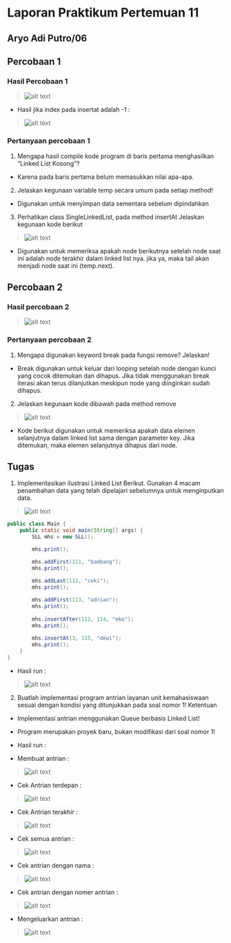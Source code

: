 # Laporan Praktikum Pertemuan 11

## Aryo Adi Putro/06

## Percobaan 1

### Hasil Percobaan 1

> ![alt text](image-3.png)
> 

- Hasil jika index pada insertat adalah -1 :
> ![alt text](image-1.png)

### Pertanyaan percobaan 1

1. Mengapa hasil compile kode program di baris pertama menghasilkan “Linked List Kosong”?
- Karena pada baris pertama belum memasukkan nilai apa-apa.

2. Jelaskan kegunaan variable temp secara umum pada setiap method!
- Digunakan untuk menyimpan data sementara sebelum dipindahkan

3. Perhatikan class SingleLinkedList, pada method insertAt Jelaskan kegunaan kode berikut
> ![alt text](image-2.png)
- Digunakan untuk memeriksa apakah node berikutnya setelah node saat ini adalah node terakhir dalam linked list nya. jika ya, maka tail akan menjadi node saat ini (temp.next).

## Percobaan 2

### Hasil percobaan 2

> ![alt text](image.png)

### Pertanyaan percobaan 2

1. Mengapa digunakan keyword break pada fungsi remove? Jelaskan!
- Break digunakan untuk keluar dari looping setelah node dengan kunci yang cocok ditemukan dan dihapus. Jika tidak menggunakan break iterasi akan terus dilanjutkan meskipun node yang diinginkan sudah dihapus.

2. Jelaskan kegunaan kode dibawah pada method remove
> ![alt text](image-4.png)
- Kode berikut digunakan untuk memeriksa apakah data elemen selanjutnya dalam linked list sama dengan parameter key. Jika ditemukan, maka elemen selanjutnya dihapus dari node.

## Tugas 

1. Implementasikan ilustrasi Linked List Berikut. Gunakan 4 macam penambahan data yang telah dipelajari sebelumnya untuk menginputkan data.
> ![alt text](image-5.png)
``` java
public class Main {
    public static void main(String[] args) {
        SLL mhs = new SLL();

        mhs.print();

        mhs.addFirst(111, "bambang");
        mhs.print();
        
        mhs.addLast(112, "coki");
        mhs.print();

        mhs.addFirst(113, "adrian");
        mhs.print();
        
        mhs.insertAfter(112, 114, "eko");
        mhs.print();
        
        mhs.insertAt(3, 115, "dewi");
        mhs.print();
    }
}
```
- Hasil run :
> ![alt text](image-6.png)

2. Buatlah implementasi program antrian layanan unit kemahasiswaan sesuai dengan kondisi yang ditunjukkan pada soal nomor 1! Ketentuan
- Implementasi antrian menggunakan Queue berbasis Linked List!
- Program merupakan proyek baru, bukan modifikasi dari soal nomor 1!

- Hasil run :
- Membuat antrian :
> ![alt text](image-7.png)

- Cek Antrian terdepan :
> ![alt text](image-8.png)

- Cek Antrian terakhir :
> ![alt text](image-9.png)

- Cek semua antrian :
> ![alt text](image-10.png)

- Cek antrian dengan nama :
> ![alt text](image-12.png)

- Cek antrian dengan nomer antrian :
> ![alt text](image-13.png)

- Mengeluarkan antrian :
> ![alt text](image-11.png)